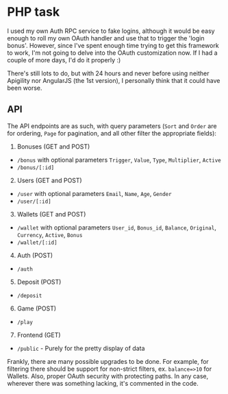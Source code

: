 # PHP task

I used my own Auth RPC service to fake logins, although it would be easy enough to roll my own OAuth handler and use that to trigger the 'login bonus'. However, since I've spent enough time trying to get this framework to work, I'm not going to delve into the OAuth customization now. If I had a couple of more days, I'd do it properly :)

There's still lots to do, but with 24 hours and never before using neither Apigility nor AngularJS (the 1st version), I personally think that it could have been worse.

## API

The API endpoints are as such, with query parameters (`Sort` and `Order` are for ordering, `Page` for pagination, and all other filter the appropriate fields):

1. Bonuses (GET and POST)
  - `/bonus` with optional parameters `Trigger`, `Value`, `Type`, `Multiplier`, `Active`
  - `/bonus/[:id]`
2. Users (GET and POST)
  - `/user` with optional parameters `Email`, `Name`, `Age`, `Gender`
  - `/user/[:id]`
3. Wallets (GET and POST)
  - `/wallet` with optional parameters `User_id`, `Bonus_id`, `Balance`, `Original`, `Currency`, `Active`, `Bonus`
  - `/wallet/[:id]`
4. Auth (POST)
  - `/auth`
5. Deposit (POST)
  - `/deposit`
6. Game (POST)
  - `/play`
7. Frontend (GET)
  - `/public` - Purely for the pretty display of data

Frankly, there are many possible upgrades to be done. For example, for filtering there should be support for non-strict filters, ex. `balance=>10` for Wallets. Also, proper OAuth security with protecting paths. In any case, wherever there was something lacking, it's commented in the code.